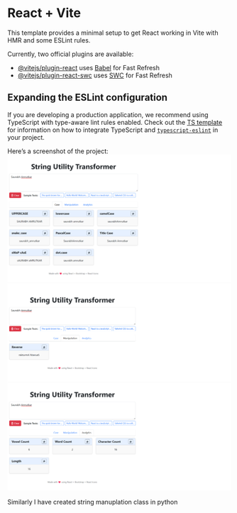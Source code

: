 # React + Vite

This template provides a minimal setup to get React working in Vite with HMR and some ESLint rules.

Currently, two official plugins are available:

- [@vitejs/plugin-react](https://github.com/vitejs/vite-plugin-react/blob/main/packages/plugin-react) uses [Babel](https://babeljs.io/) for Fast Refresh
- [@vitejs/plugin-react-swc](https://github.com/vitejs/vite-plugin-react/blob/main/packages/plugin-react-swc) uses [SWC](https://swc.rs/) for Fast Refresh

## Expanding the ESLint configuration

If you are developing a production application, we recommend using TypeScript with type-aware lint rules enabled. Check out the [TS template](https://github.com/vitejs/vite/tree/main/packages/create-vite/template-react-ts) for information on how to integrate TypeScript and [`typescript-eslint`](https://typescript-eslint.io) in your project.

Here’s a screenshot of the project:
![Screenshot 1](images/screencapture-localhost-5173-2025-05-19-00_31_59.png)
![Screenshot 2](images/screencapture-localhost-5173-2025-05-19-00_32_30.png)
![Screenshot 3](images/screencapture-localhost-5173-2025-05-19-00_32_42.png)

Similarly I have created string manuplation class in python
